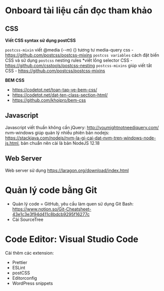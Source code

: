 # Onboard tài liệu cần đọc tham khảo

## CSS

**Viết CSS syntax sử dụng postCSS**

`postcss-mixin` viết @media (--m) {} tương tư media-query css - https://github.com/postcss/postcss-mixins
`postcss variables` cách đặt biến CSS và sử dụng
`postcss` nesting rules *viết lồng selector CSS - https://github.com/csstools/postcss-nesting
`postcss-mixins` giúp viết tắt CSS - https://github.com/postcss/postcss-mixins

**BEM CSS**
- https://codetot.net/toan-tap-ve-bem-css/
- https://codetot.net/dat-ten-class-section-html/
- https://github.com/khoipro/bem-css

## Javascript

Javascript viết thuần không cần jQuery: http://youmightnotneedjquery.com/
nvm-windows giúp quản lý nhiều phiên bản nodejs: https://stackjava.com/nodejs/nvm-la-gi-cai-dat-nvm-tren-windows-node-js.html, bản chuẩn nên cài là bản NodeJS 12.18

## Web Server

Web server sử dụng https://laragon.org/download/index.html

# Quản lý code bằng Git

- Quản lý code = GitHub, yêu cầu làm quen sử dụng Git Bash: https://www.notion.so/Git-Cheatsheet-43e1c3e3f94d411c8bdcb9295f16277c
- Cài SourceTree

# Code Editor: Visual Studio Code

Cài thêm các extension:

- Prettier
- ESLint
- postCSS
- Editorconfig
- WordPress snippets
